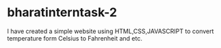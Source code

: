# bharatinterntask-2
I have created a simple website using HTML,CSS,JAVASCRIPT to convert temperature form Celsius to Fahrenheit and etc.
